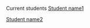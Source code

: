 

Current students
[Student name1](https://cathytjc.github.io/people/)

[Student name2](https://cathytjc.github.io/people/)
